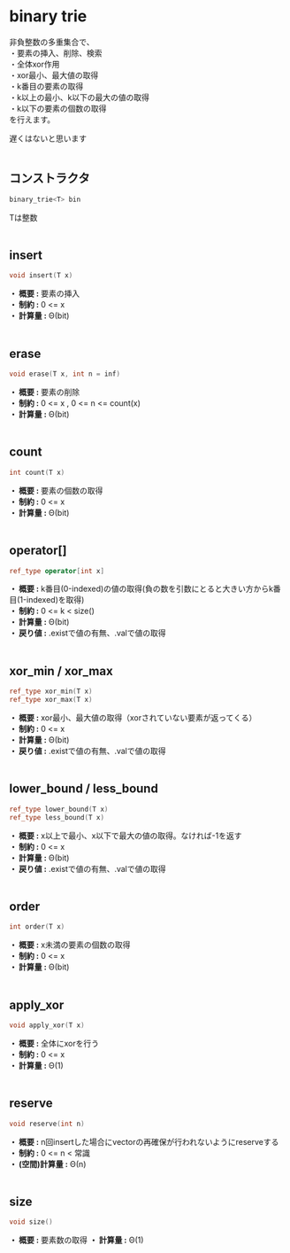 # binary trie
非負整数の多重集合で、  
・要素の挿入、削除、検索  
・全体xor作用  
・xor最小、最大値の取得  
・k番目の要素の取得  
・k以上の最小、k以下の最大の値の取得  
・k以下の要素の個数の取得  
を行えます。  
  
遅くはないと思います  
<br>
## コンストラクタ
```cpp
binary_trie<T> bin
```
Tは整数  
<br>
## insert
```cpp
void insert(T x)
```
**・ 概要 :** 要素の挿入  
**・ 制約 :** 0 <= x  
**・ 計算量 :** Θ(bit)  
<br>
## erase
```cpp
void erase(T x, int n = inf)
```
**・ 概要 :** 要素の削除  
**・ 制約 :** 0 <= x , 0 <= n <= count(x)  
**・ 計算量 :** Θ(bit)  
<br>
## count
```cpp
int count(T x)
```
**・ 概要 :** 要素の個数の取得  
**・ 制約 :** 0 <= x  
**・ 計算量 :** Θ(bit)  
<br>
## operator[]
```cpp
ref_type operator[int x]
```
**・ 概要 :** k番目(0-indexed)の値の取得(負の数を引数にとると大きい方からk番目(1-indexed)を取得)  
**・ 制約 :** 0 <= k < size()  
**・ 計算量 :** Θ(bit)  
**・ 戻り値 :** .existで値の有無、.valで値の取得  
<br>
## xor_min / xor_max
```cpp
ref_type xor_min(T x)
ref_type xor_max(T x)
```
**・ 概要 :** xor最小、最大値の取得（xorされていない要素が返ってくる）  
**・ 制約 :** 0 <= x  
**・ 計算量 :** Θ(bit)  
**・ 戻り値 :** .existで値の有無、.valで値の取得  
<br>
## lower_bound / less_bound
```cpp
ref_type lower_bound(T x)
ref_type less_bound(T x)
```
**・ 概要 :** x以上で最小、x以下で最大の値の取得。なければ-1を返す  
**・ 制約 :** 0 <= x  
**・ 計算量 :** Θ(bit)  
**・ 戻り値 :** .existで値の有無、.valで値の取得  
<br>
## order
```cpp
int order(T x)
```
**・ 概要 :** x未満の要素の個数の取得  
**・ 制約 :** 0 <= x  
**・ 計算量 :** Θ(bit)   
<br>
## apply_xor
```cpp
void apply_xor(T x)
```
**・ 概要 :** 全体にxorを行う  
**・ 制約 :** 0 <= x  
**・ 計算量 :** Θ(1)  
<br>
## reserve
```cpp
void reserve(int n)
```
**・ 概要 :** n回insertした場合にvectorの再確保が行われないようにreserveする  
**・ 制約 :** 0 <= n < 常識  
**・ (空間)計算量 :** Θ(n)  
<br>
## size
```cpp
void size()
```
**・ 概要 :** 要素数の取得
**・ 計算量 :** Θ(1)  
